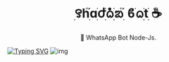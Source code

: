 <h1 align="center">ׅ꯱hׁׅ֮ɑׁׅժׁׅ݊ᨵׁׅׅᨰׁׅ ֮ϐׁᨵׁׅׅtׁׅ ☕</h1>
 <p align="center">🌙 WhatsApp Bot Node-Js.</p>
</p>

  [![Typing SVG](https://readme-typing-svg.demolab.com?font=Fira+Code&pause=1000&color=FF0000&lines=Bienvenido+al+Repositorio+Oficial;Shadow+Bot-MD;Creado+por+Criss+Escobat+☕)](https://git.io/typing-svg)
![img](https://files.catbox.moe/oa0k5b.jpg)